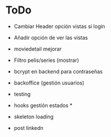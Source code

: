 # ToDo

- Cambiar Header opción vistas si login
- Añadir opción de ver las vistas
- moviedetail mejorar
- Filtro pelis/series (mostrar)
- bcrypt en backend para contraseñas

- backoffice (gestión usuarios)
- testing
- hooks gestión estados \*
- skeleton loading
- post linkedn
